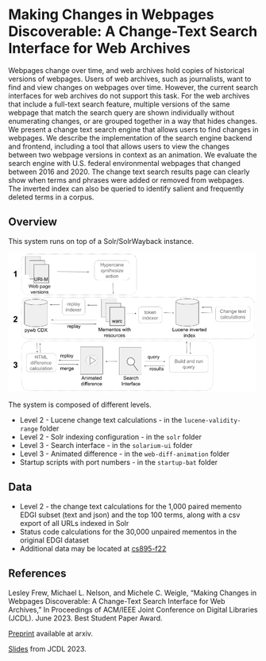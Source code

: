 # Making Changes in Webpages Discoverable: A Change-Text Search Interface for Web Archives

Webpages change over time, and web archives hold copies of historical versions of webpages. Users of web archives, such as journalists, want to find and view changes on webpages over time. However, the current search interfaces for web archives do not support this task. For the web archives that include a full-text search feature, multiple versions of the same webpage that match the search query are shown individually without enumerating changes, or are grouped together in a way that hides changes. We present a change text search engine that allows users to find changes in webpages. We describe the implementation of the search engine backend and frontend, including a tool that allows users to view the changes between two webpage versions in context as an animation. We evaluate the search engine with U.S. federal environmental webpages that changed between 2016 and 2020. The change text search results page can clearly show when terms and phrases were added or removed from webpages. The inverted index can also be queried to identify salient and frequently deleted terms in a corpus.

## Overview

This system runs on top of a Solr/SolrWayback instance.

<img src="search-interface-diagram.png" width=500>

The system is composed of different levels. 
* Level 2 - Lucene change text calculations - in the ```lucene-validity-range``` folder
* Level 2 - Solr indexing configuration - in the ```solr``` folder
* Level 3 - Search interface - in the ```solarium-ui``` folder
* Level 3 - Animated difference - in the ```web-diff-animation``` folder
* Startup scripts with port numbers - in the ```startup-bat``` folder

## Data

* Level 2 - the change text calculations for the 1,000 paired memento EDGI subset (text and json) and the top 100 terms, along with a csv export of all URLs indexed in Solr
* Status code calculations for the 30,000 unpaired mementos in the original EDGI dataset
* Additional data may be located at <a href="https://github.com/phonedude/cs895-f22/tree/main/assignments/frew/week-14-extending-edgi">cs895-f22</a>

## References
Lesley Frew, Michael L. Nelson, and Michele C. Weigle, “Making Changes in Webpages Discoverable: A Change-Text Search Interface for Web Archives,” In Proceedings of ACM/IEEE Joint Conference on Digital Libraries (JCDL). June 2023. Best Student Paper Award.

<a href="https://arxiv.org/abs/2305.00546">Preprint</a> available at arxiv.

<a href="https://docs.google.com/presentation/d/1eqOxDEq87rztVCYx-ywdfoymqYSe6CjuXoPOjo627jE/edit?usp=sharing">Slides</a> from JCDL 2023.
